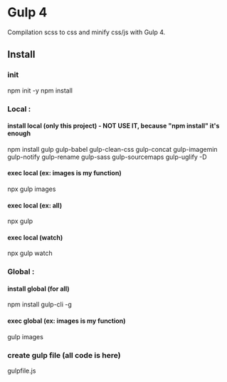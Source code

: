 # Gulp 4
Compilation scss to css and minify css/js with Gulp 4.

## Install
### init
npm init -y
npm install

### Local :
#### install local (only this project) - NOT USE IT, because "npm install" it's enough
npm install gulp gulp-babel gulp-clean-css gulp-concat gulp-imagemin gulp-notify gulp-rename gulp-sass gulp-sourcemaps gulp-uglify -D
#### exec local (ex: images is my function)
npx gulp images
#### exec local (ex: all)
npx gulp
#### exec local (watch)
npx gulp watch

### Global :
#### install global (for all)
npm install gulp-cli -g
#### exec global (ex: images is my function)
gulp images

### create gulp file (all code is here)
gulpfile.js

